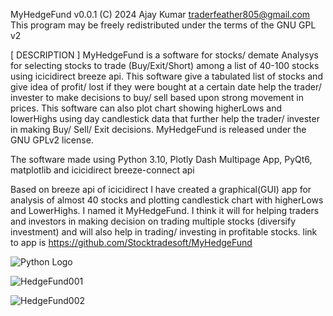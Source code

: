 MyHedgeFund  v0.0.1
  (C) 2024 Ajay Kumar <traderfeather805@gmail.com>
This program may be freely redistributed under the terms of the GNU GPL v2

[ DESCRIPTION ]
MyHedgeFund is a software for stocks/ demate Analysys for selecting stocks to trade (Buy/Exit/Short) among a list of 40-100 stocks using icicidirect breeze api.
This software give a tabulated list of stocks and give idea of profit/ lost if they were bought at a certain date help the trader/ invester to make decisions to buy/ sell based upon strong movement in prices.
This software can also plot chart showing higherLows and lowerHighs using day candlestick data that further help the trader/ invester in making Buy/ Sell/ Exit decisions.
MyHedgeFund is released under the GNU GPLv2 license.

The software made using Python 3.10, Plotly Dash Multipage App, PyQt6, matplotlib and icicidirect breeze-connect api 

Based on breeze api of icicidirect I have created a graphical(GUI) app for analysis of almost 40 stocks and plotting candlestick chart   with higherLows and LowerHighs. I named it MyHedgeFund. I think it will for helping traders and investors in making decision on trading multiple stocks (diversify investment) and will also help in trading/ investing in profitable stocks.  link to app is  https://github.com/Stocktradesoft/MyHedgeFund


![Python Logo](https://www.python.org/static/community_logos/python-logo.png)




![HedgeFund001](https://github.com/Stocktradesoft/MyHedgeFund/assets/161134443/d94c0846-50e8-465d-985b-dce948e49933)



![HedgeFund002](https://github.com/Stocktradesoft/MyHedgeFund/assets/161134443/b0857677-d340-46af-80d5-476b5bbe7795)

